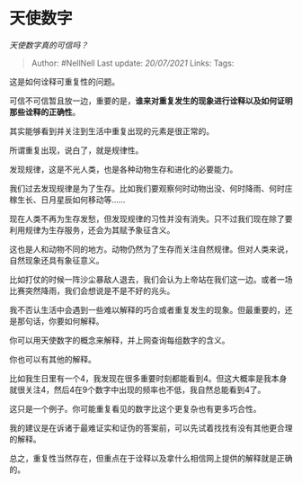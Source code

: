 # 天使数字
*天使数字真的可信吗？*

> Author: #NellNell 
> Last update: *20/07/2021* 
> Links:
> Tags:   
  
这是如何诠释可重复性的问题。

可信不可信暂且放一边，重要的是，**谁来对重复发生的现象进行诠释以及如何证明那些诠释的正确性**。

其实能够看到并关注到生活中重复出现的元素是很正常的。

所谓重复出现，说白了，就是规律性。

发现规律，这是不光人类，也是各种动物生存和进化的必要能力。

我们过去发现规律是为了生存。比如我们要观察何时动物出没、何时降雨、何时庄稼生长、日月星辰如何移动等……

现在人类不再为生存发愁，但发现规律的习性并没有消失。只不过我们现在除了要利用规律为生存服务，还会为其赋予象征含义。

这也是人和动物不同的地方。动物仍然为了生存而关注自然规律。但对人类来说，自然现象还具有象征意义。

比如打仗的时候一阵沙尘暴敌人退去，我们会认为上帝站在我们这一边。或者一场比赛突然降雨，我们会想说是不是不好的兆头。

我不否认生活中会遇到一些难以解释的巧合或者重复发生的现象。但最重要的，还是那句话，你要如何解释。

你可以用天使数字的概念来解释，并上网查询每组数字的含义。

你也可以有其他的解释。

比如我生日里有一个4，我发现在很多重要时刻都能看到4。但这大概率是我本身就很关注4，然后4在9个数字中出现的频率也不低，我自然总能看到4了。

这只是一个例子。你可能重复看见的数字比这个更复杂也有更多巧合性。

我的建议是在诉诸于最难证实和证伪的答案前，可以先试着找找有没有其他更合理的解释。

总之，重复性当然存在，但重点在于诠释以及拿什么相信网上提供的解释就是正确的。